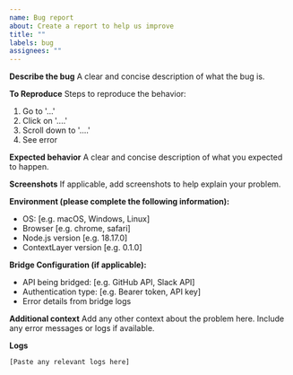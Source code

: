 ```yaml
---
name: Bug report
about: Create a report to help us improve
title: ""
labels: bug
assignees: ""
---
```


**Describe the bug**
A clear and concise description of what the bug is.

**To Reproduce**
Steps to reproduce the behavior:

1. Go to '...'
2. Click on '....'
3. Scroll down to '....'
4. See error

**Expected behavior**
A clear and concise description of what you expected to happen.

**Screenshots**
If applicable, add screenshots to help explain your problem.

**Environment (please complete the following information):**

- OS: [e.g. macOS, Windows, Linux]
- Browser [e.g. chrome, safari]
- Node.js version [e.g. 18.17.0]
- ContextLayer version [e.g. 0.1.0]

**Bridge Configuration (if applicable):**

- API being bridged: [e.g. GitHub API, Slack API]
- Authentication type: [e.g. Bearer token, API key]
- Error details from bridge logs

**Additional context**
Add any other context about the problem here. Include any error messages or logs if available.

**Logs**

```
[Paste any relevant logs here]
```
